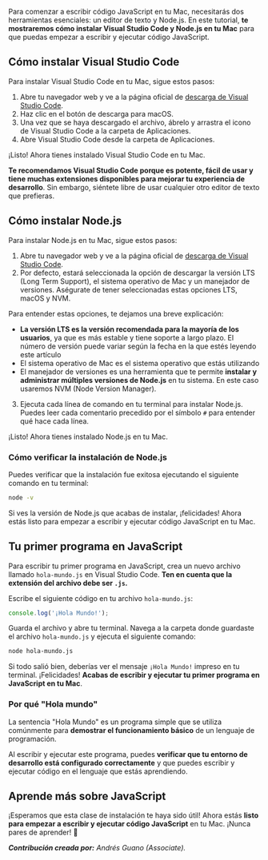 Para comenzar a escribir código JavaScript en tu Mac, necesitarás dos herramientas esenciales: un editor de texto y Node.js. En este tutorial, **te mostraremos cómo instalar Visual Studio Code y Node.js en tu Mac** para que puedas empezar a escribir y ejecutar código JavaScript.

## Cómo instalar Visual Studio Code

Para instalar Visual Studio Code en tu Mac, sigue estos pasos:

1. Abre tu navegador web y ve a la página oficial de [descarga de Visual Studio Code](https://code.visualstudio.com/download).
2. Haz clic en el botón de descarga para macOS.
3. Una vez que se haya descargado el archivo, ábrelo y arrastra el icono de Visual Studio Code a la carpeta de Aplicaciones.
4. Abre Visual Studio Code desde la carpeta de Aplicaciones.

¡Listo! Ahora tienes instalado Visual Studio Code en tu Mac. 

**Te recomendamos Visual Studio Code porque es potente, fácil de usar y tiene muchas extensiones disponibles para mejorar tu experiencia de desarrollo**. Sin embargo, siéntete libre de usar cualquier otro editor de texto que prefieras.

## Cómo instalar Node.js

Para instalar Node.js en tu Mac, sigue estos pasos:

1. Abre tu navegador web y ve a la página oficial de [descarga de Visual Studio Code](https://nodejs.org/en/download/package-manager).
2. Por defecto, estará seleccionada la opción de descargar la versión LTS (Long Term Support), el sistema operativo de Mac y un manejador de versiones. Aségurate de tener seleccionadas estas opciones LTS, macOS y NVM.

Para entender estas opciones, te dejamos una breve explicación:
* **La versión LTS es la versión recomendada para la mayoría de los usuarios**, ya que es más estable y tiene soporte a largo plazo. El número de versión puede variar según la fecha en la que estés leyendo este artículo
* El sistema operativo de Mac es el sistema operativo que estás utilizando
* El manejador de versiones es una herramienta que te permite **instalar y administrar múltiples versiones de Node.js** en tu sistema. En este caso usaremos NVM (Node Version Manager).

3. Ejecuta cada línea de comando en tu terminal para instalar Node.js. Puedes leer cada comentario precedido por el símbolo `#` para entender qué hace cada línea.


¡Listo! Ahora tienes instalado Node.js en tu Mac. 

### Cómo verificar la instalación de Node.js

Puedes verificar que la instalación fue exitosa ejecutando el siguiente comando en tu terminal:

```bash
node -v
```

Si ves la versión de Node.js que acabas de instalar, ¡felicidades! Ahora estás listo para empezar a escribir y ejecutar código JavaScript en tu Mac.

## Tu primer programa en JavaScript

Para escribir tu primer programa en JavaScript, crea un nuevo archivo llamado `hola-mundo.js` en Visual Studio Code. **Ten en cuenta que la extensión del archivo debe ser `.js`.**

Escribe el siguiente código en tu archivo `hola-mundo.js`:

```js
console.log('¡Hola Mundo!');
```

Guarda el archivo y abre tu terminal. Navega a la carpeta donde guardaste el archivo `hola-mundo.js` y ejecuta el siguiente comando:

```bash
node hola-mundo.js
```

Si todo salió bien, deberías ver el mensaje `¡Hola Mundo!` impreso en tu terminal. ¡Felicidades! **Acabas de escribir y ejecutar tu primer programa en JavaScript en tu Mac**.

### Por qué "Hola mundo"

La sentencia "Hola Mundo" es un programa simple que se utiliza comúnmente para **demostrar el funcionamiento básico** de un lenguaje de programación. 

Al escribir y ejecutar este programa, puedes **verificar que tu entorno de desarrollo está configurado correctamente** y que puedes escribir y ejecutar código en el lenguaje que estás aprendiendo.

## Aprende más sobre JavaScript
¡Esperamos que esta clase de instalación te haya sido útil! Ahora estás **listo para empezar a escribir y ejecutar código JavaScript** en tu Mac. ¡Nunca pares de aprender! 🚀

***Contribución creada por:** Andrés Guano (Associate).*
